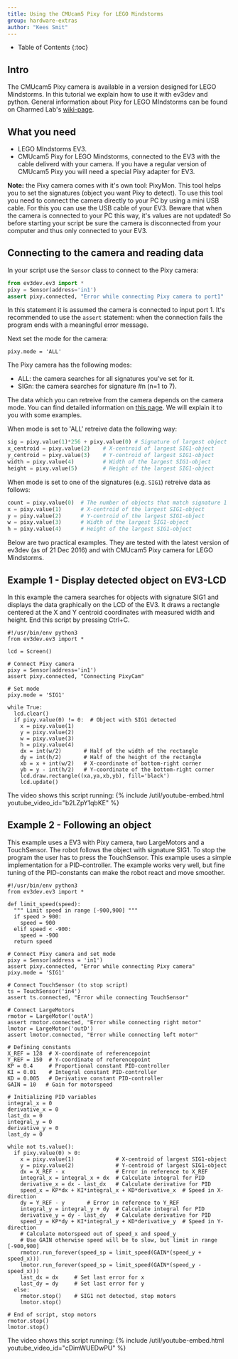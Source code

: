 ```yaml
---
title: Using the CMUcam5 Pixy for LEGO Mindstorms
group: hardware-extras
author: "Kees Smit"
---
```


* Table of Contents
{:toc}

## Intro

The CMUcam5 Pixy camera is available in a version designed for
LEGO Mindstorms. In this tutorial we explain how to use it with ev3dev
and python.
General information about Pixy for LEGO MIndstorms can be found on
Charmed Lab's [wiki-page](http://cmucam.org/projects/cmucam5/wiki/LEGO_Wiki).

## What you need

* LEGO MIndstorms EV3.
* CMUcam5 Pixy for LEGO Mindstorms, connected to the EV3 with the cable
deliverd with your camera. If you have a regular version of CMUcam5 Pixy
you will need a special Pixy adapter for EV3.

**Note:** the Pixy camera comes with it's own tool: PixyMon. This tool helps
you to set the signatures (object you want Pixy to detect). To use this tool
you need to connect the camera directly to your PC by using a mini USB cable.
For this you can use the USB cable of your EV3. Beware that when the camera 
is connected to your PC this way, it's values are not updated! So before 
starting your script be sure the camera is disconnected from your computer 
and thus only connected to your EV3.

## Connecting to the camera and reading data

In your script use the `Sensor` class to connect to the Pixy camera:

```python
from ev3dev.ev3 import *
pixy = Sensor(address='in1')
assert pixy.connected, "Error while connecting Pixy camera to port1"
```

In this statement it is assumed the camera is connected to input port 1.
It's recommended to use the `assert` statement: when the connection fails
the program ends with a meaningful error message.

Next set the mode for the camera:

    pixy.mode = 'ALL'

The Pixy camera has the following modes:
* ALL: the camera searches for all signatures you've set for it.
* SIGn: the camera searches for signature #n (n=1 to 7).

The data which you can retreive from the camera depends on the camera mode. You
can find detailed information on [this page](/docs/sensors/charmed-labs-pixy-cmucam5-for-lego).
We will explain it to you with some examples.

When mode is set to 'ALL' retreive data the following way:

```python
sig = pixy.value(1)*256 + pixy.value(0) # Signature of largest object
x_centroid = pixy.value(2)    # X-centroid of largest SIG1-object
y_centroid = pixy.value(3)    # Y-centroid of largest SIG1-object
width = pixy.value(4)         # Width of the largest SIG1-object
height = pixy.value(5)        # Height of the largest SIG1-object
```

When mode is set to one of the signatures (e.g. `SIG1`) retreive data
as follows:

```python
count = pixy.value(0)  # The number of objects that match signature 1
x = pixy.value(1)      # X-centroid of the largest SIG1-object
y = pixy.value(2)      # Y-centroid of the largest SIG1-object
w = pixy.value(3)      # Width of the largest SIG1-object
h = pixy.value(4)      # Height of the largest SIG1-object
```

Below are two practical examples. They are tested with the latest version of ev3dev
(as of 21 Dec 2016) and with CMUcam5 Pixy camera for LEGO Mindstorms.

## Example 1 - Display detected object on EV3-LCD

In this example the camera searches for objects with signature SIG1
and displays the data graphically on the LCD of the EV3. It draws a 
rectangle centered at the X and Y centroid coordinates with measured
width and height. End this script by pressing Ctrl+C.

```
#!/usr/bin/env python3
from ev3dev.ev3 import *

lcd = Screen()

# Connect Pixy camera
pixy = Sensor(address='in1')
assert pixy.connected, "Connecting PixyCam"

# Set mode
pixy.mode = 'SIG1'

while True:
  lcd.clear()
  if pixy.value(0) != 0:  # Object with SIG1 detected
    x = pixy.value(1) 
    y = pixy.value(2)
    w = pixy.value(3)
    h = pixy.value(4)
    dx = int(w/2)       # Half of the width of the rectangle
    dy = int(h/2)       # Half of the height of the rectangle
    xb = x + int(w/2)   # X-coordinate of bottom-right corner
    yb = y - int(h/2)   # Y-coordinate of the bottom-right corner
    lcd.draw.rectangle((xa,ya,xb,yb), fill='black')
    lcd.update()
```

The video shows this script running:
{% include /util/youtube-embed.html youtube_video_id="b2LZpY1qbKE" %}

## Example 2 - Following an object

This example uses a EV3 with Pixy camera, two LargeMotors and a TouchSensor.
The robot follows the object with signature SIG1. To stop the program the
user has to press the TouchSensor.
This example uses a simple implementation for a PID-controller. The example
works very well, but fine tuning of the PID-constants can make the robot 
react and move smoother.

```
#!/usr/bin/env python3
from ev3dev.ev3 import *

def limit_speed(speed):
  """ Limit speed in range [-900,900] """
  if speed > 900:
    speed = 900
  elif speed < -900:
    speed = -900
  return speed

# Connect Pixy camera and set mode
pixy = Sensor(address = 'in1')
assert pixy.connected, "Error while connecting Pixy camera"
pixy.mode = 'SIG1'

# Connect TouchSensor (to stop script)
ts = TouchSensor('in4')
assert ts.connected, "Error while connecting TouchSensor"

# Connect LargeMotors
rmotor = LargeMotor('outA')
assert rmotor.connected, "Error while connecting right motor"
lmotor = LargeMotor('outD')
assert lmotor.connected, "Error while connecting left motor"

# Defining constants
X_REF = 128  # X-coordinate of referencepoint
Y_REF = 150  # Y-coordinate of referencepoint
KP = 0.4     # Proportional constant PID-controller
KI = 0.01    # Integral constant PID-controller
KD = 0.005   # Derivative constant PID-controller
GAIN = 10   # Gain for motorspeed

# Initializing PID variables
integral_x = 0
derivative_x = 0
last_dx = 0
integral_y = 0
derivative_y = 0
last_dy = 0

while not ts.value():
  if pixy.value(0) > 0:
    x = pixy.value(1)             # X-centroid of largest SIG1-object
    y = pixy.value(2)             # Y-centroid of largest SIG1-object
    dx = X_REF - x                # Error in reference to X_REF
    integral_x = integral_x + dx  # Calculate integral for PID
    derivative_x = dx - last_dx   # Calculate derivative for PID
    speed_x = KP*dx + KI*integral_x + KD*derivative_x  # Speed in X-direction
    dy = Y_REF - y       # Error in reference to Y_REF
    integral_y = integral_y + dy  # Calculate integral for PID
    derivative_y = dy - last_dy   # Calculate derivative for PID
    speed_y = KP*dy + KI*integral_y + KD*derivative_y  # Speed in Y-direction
    # Calculate motorspeed out of speed_x and speed_y
    # Use GAIN otherwise speed will be to slow, but limit in range [-900,900]
    rmotor.run_forever(speed_sp = limit_speed(GAIN*(speed_y + speed_x)))
    lmotor.run_forever(speed_sp = limit_speed(GAIN*(speed_y - speed_x)))
    last_dx = dx     # Set last error for x
    last_dy = dy     # Set last error for y
  else:
    rmotor.stop()    # SIG1 not detected, stop motors
    lmotor.stop()

# End of script, stop motors
rmotor.stop()
lmotor.stop()
```

The video shows this script running:
{% include /util/youtube-embed.html youtube_video_id="cDimWUEDwPU" %}

